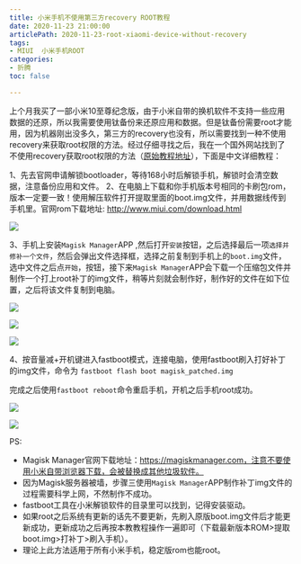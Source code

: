 ```yaml
---
title: 小米手机不使用第三方recovery ROOT教程
date: 2020-11-23 21:00:00
articlePath: 2020-11-23-root-xiaomi-device-without-recovery
tags: 
- MIUI  小米手机ROOT
categories:
- 折腾
toc: false

---
```



上个月我买了一部小米10至尊纪念版，由于小米自带的换机软件不支持一些应用数据的还原，所以我需要使用钛备份来还原应用和数据。但是钛备份需要root才能用，因为机器刚出没多久，第三方的recovery也没有，所以需要找到一种不使用recovery来获取root权限的方法。经过仔细寻找之后，我在一个国外网站找到了不使用recovery获取root权限的方法（[原始教程地址](https://www.getdroidtips.com/root-xiaomi-mi-10-ultra/)），下面是中文详细教程：

1、先去官网申请解锁bootloader，等待168小时后解锁手机，解锁时会清空数据，注意备份应用和文件。
2、在电脑上下载和你手机版本号相同的卡刷包rom，版本一定要一致！使用解压软件打开提取里面的boot.img文件，并用数据线传到手机里。官网rom下载地址: http://www.miui.com/download.html

![](https://images.liyangzone.com/article_img/root-xiaomi-device/Image036.png)

3、手机上安装`Magisk Manager`APP ,然后打开`安装`按钮，之后选择最后一项`选择并修补一个文件`，然后会弹出文件选择框，选择之前复制到手机上的`boot.img`文件，选中文件之后点`开始`，按钮，接下来`Magisk Manager`APP会下载一个压缩包文件并制作一个打上root补丁的img文件，稍等片刻就会制作好，制作好的文件在如下位置，之后将该文件复制到电脑。

![](https://images.liyangzone.com/article_img/root-xiaomi-device/Screenshot1.jpg)

![](https://images.liyangzone.com/article_img/root-xiaomi-device/Screenshot2.jpg)

![](https://images.liyangzone.com/article_img/root-xiaomi-device/Screenshot3.jpg)

4、按音量减+开机键进入fastboot模式，连接电脑，使用fastboot刷入打好补丁的img文件，命令为 `fastboot flash boot magisk_patched.img`

完成之后使用`fastboot reboot`命令重启手机，开机之后手机root成功。

![](https://images.liyangzone.com/article_img/root-xiaomi-device/Image039.png)

![](https://images.liyangzone.com/article_img/root-xiaomi-device/Screenshot4.jpg)

PS:
- Magisk Manager官网下载地址：https://magiskmanager.com，注意不要使用小米自带浏览器下载，会被替换成其他垃圾软件。
- 因为Magisk服务器被墙，步骤三使用`Magisk Manager`APP制作补丁img文件的过程需要科学上网，不然制作不成功。
- fastboot工具在小米解锁软件的目录里可以找到，记得安装驱动。
- 如果root之后系统有更新的话先不要更新，先刷入原版boot.img文件后才能更新成功，更新成功之后再按本教教程操作一遍即可（下载最新版本ROM>提取boot.img>打补丁>刷入手机）。
- 理论上此方法适用于所有小米手机，稳定版rom也能root。

